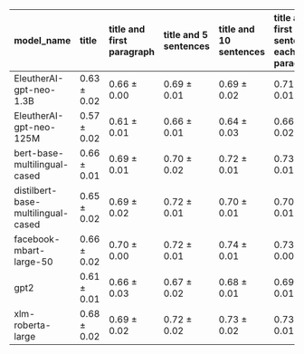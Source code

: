 | model_name                         | title           | title and first paragraph   | title and 5 sentences   | title and 10 sentences   | title and first sentence each paragraph   | raw text            |
|:-----------------------------------|:----------------|:----------------------------|:------------------------|:-------------------------|:------------------------------------------|:--------------------|
| EleutherAI-gpt-neo-1.3B            | 0.63 $\pm$ 0.02 | 0.66 $\pm$ 0.00             | 0.69 $\pm$ 0.01         | 0.69 $\pm$ 0.02          | 0.71 $\pm$ 0.01                           | 0.72 $\pm$ 0.01     |
| EleutherAI-gpt-neo-125M            | 0.57 $\pm$ 0.02 | 0.61 $\pm$ 0.01             | 0.66 $\pm$ 0.01         | 0.64 $\pm$ 0.03          | 0.66 $\pm$ 0.02                           | 0.69 $\pm$ 0.01     |
| bert-base-multilingual-cased       | 0.66 $\pm$ 0.01 | 0.69 $\pm$ 0.01             | 0.70 $\pm$ 0.02         | 0.72 $\pm$ 0.01          | 0.73 $\pm$ 0.01                           | 0.72 $\pm$ 0.01     |
| distilbert-base-multilingual-cased | 0.65 $\pm$ 0.02 | 0.69 $\pm$ 0.02             | 0.72 $\pm$ 0.01         | 0.70 $\pm$ 0.01          | 0.70 $\pm$ 0.01                           | 0.72 $\pm$ 0.01     |
| facebook-mbart-large-50            | 0.66 $\pm$ 0.02 | 0.70 $\pm$ 0.00             | 0.72 $\pm$ 0.01         | 0.74 $\pm$ 0.01          | 0.73 $\pm$ 0.00                           | **0.75 $\pm$ 0.01** |
| gpt2                               | 0.61 $\pm$ 0.01 | 0.66 $\pm$ 0.03             | 0.67 $\pm$ 0.02         | 0.68 $\pm$ 0.01          | 0.69 $\pm$ 0.01                           | 0.71 $\pm$ 0.02     |
| xlm-roberta-large                  | 0.68 $\pm$ 0.02 | 0.69 $\pm$ 0.02             | 0.72 $\pm$ 0.02         | 0.73 $\pm$ 0.02          | 0.73 $\pm$ 0.01                           | 0.74 $\pm$ 0.00     |